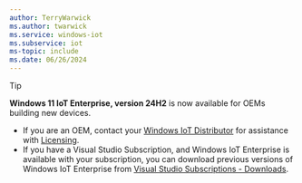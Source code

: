```yaml
---
author: TerryWarwick
ms.author: twarwick
ms.service: windows-iot
ms.subservice: iot
ms-topic: include
ms.date: 06/26/2024
---
```


> [!TIP]
> **Windows 11 IoT Enterprise, version 24H2** is now available for OEMs building new devices.
>
> - If you are an OEM, contact your [Windows IoT Distributor](../iot-enterprise/windows-iot-distributors.md) for assistance with [Licensing](../iot-enterprise/Commercialization/Licensing.md).
> - If you have a Visual Studio Subscription, and Windows IoT Enterprise is available with your subscription, you can download previous versions of Windows IoT Enterprise from [Visual Studio Subscriptions - Downloads](https://my.visualstudio.com/Downloads?q=IoT%20Enterprise&pgroup=).
